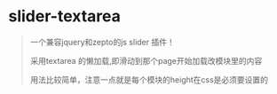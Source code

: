 # slider-textarea

> 一个兼容jquery和zepto的js slider 插件！
>
> 采用textarea 的懒加载,即滑动到那个page开始加载改模块里的内容
>
> 用法比较简单，注意一点就是每个模块的height在css是必须要设置的



